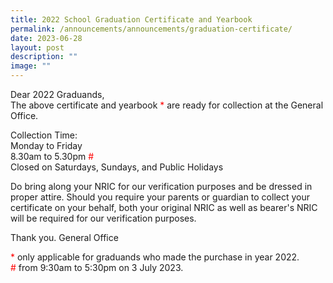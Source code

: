 ```yaml
---
title: 2022 School Graduation Certificate and Yearbook
permalink: /announcements/announcements/graduation-certificate/
date: 2023-06-28
layout: post
description: ""
image: ""
---
```

Dear 2022 Graduands,<br>
The above certificate and yearbook<font color="red"> *</font> are ready for collection at the General Office. 

Collection Time: <br>
Monday to Friday<br>
8.30am to 5.30pm <font color="red"> #</font><br>
Closed on Saturdays, Sundays, and Public Holidays

Do bring along your NRIC for our verification purposes and be dressed in proper attire. 
Should you require your parents or guardian to collect your certificate on your behalf, both your original NRIC as well as bearer's NRIC will be required for our verification purposes. 

Thank you.
General Office

<font color="red"> *</font> only applicable for graduands who made the purchase in year 2022.
<br>
<font color="red"> # </font>from 9:30am to 5:30pm on 3 July 2023.